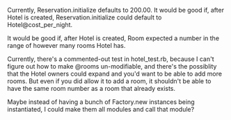 Currently, Reservation.initialize defaults to 200.00.
It would be good if, after Hotel is created, Reservation.initialize could default to Hotel@cost_per_night.

It would be good if, after Hotel is created, Room expected a number in the range of however many rooms Hotel has.

Currently, there's a commented-out test in hotel_test.rb, because I can't figure out how to make @rooms un-modifiable, and there's the possiblity that the Hotel owners could expand and you'd want to be able to add more rooms. But even if you did allow it to add a room, it shouldn't be able to have the same room number as a room that already exists.

Maybe instead of having a bunch of Factory.new instances being instantiated, I could make them all modules and call that module?